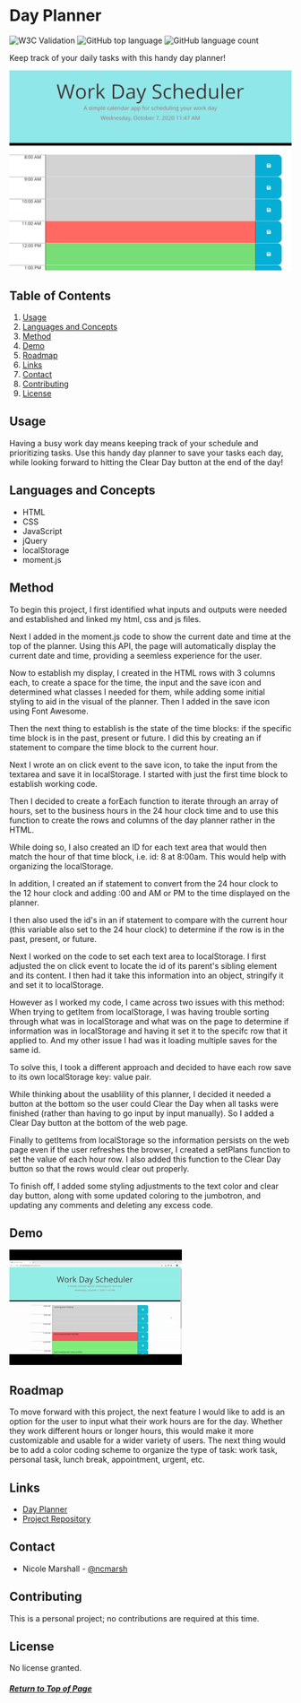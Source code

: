 # Day Planner
![W3C Validation](https://img.shields.io/w3c-validation/html?targetUrl=https%3A%2F%2Fncmarsh.github.io%2F5_dayplanner%2F)
![GitHub top language](https://img.shields.io/github/languages/top/ncmarsh/5_dayplanner)
![GitHub language count](https://img.shields.io/github/languages/count/ncmarsh/5_dayplanner)

Keep track of your daily tasks with this handy day planner!

![Screenshot](assets/screenshot.png)

## Table of Contents

1. [Usage](#Usage)
1. [Languages and Concepts](#Languages-and-Concepts)
1. [Method](#Method)
1. [Demo](#Demo)
1. [Roadmap](#Roadmap)
1. [Links](#Links)
1. [Contact](#Contact)
1. [Contributing](#Contributing)
1. [License](#License)

## Usage

Having a busy work day means keeping track of your schedule and prioritizing tasks. Use this handy day planner to save your tasks each day, while looking forward to hitting the Clear Day button at the end of the day!

## Languages and Concepts
- HTML
- CSS
- JavaScript
- jQuery
- localStorage
- moment.js

## Method

To begin this project, I first identified what inputs and outputs were needed and established and linked my html, css and js files.

Next I added in the moment.js code to show the current date and time at the top of the planner. Using this API, the page will automatically display the current date and time, providing a seemless experience for the user. 

Now to establish my display, I created in the HTML rows with 3 columns each, to create a space for the time, the input and the save icon and determined what classes I needed for them, while adding some initial styling to aid in the visual of the planner. Then I added in the save icon using Font Awesome.

Then the next thing to establish is the state of the time blocks: if the specific time block is in the past, present or future. I did this by creating an if statement to compare the time block to the current hour.

Next I wrote an on click event to the save icon, to take the input from the textarea and save it in localStorage. I started with just the first time block to establish working code.

Then I decided to create a forEach function to iterate through an array of hours, set to the business hours in the 24 hour clock time and to use this function to create the rows and columns of the day planner rather in the HTML. 

While doing so, I also created an ID for each text area that would then match the hour of that time block, i.e. id: 8 at 8:00am. This would help with organizing the localStorage.

In addition, I created an if statement to convert from the 24 hour clock to the 12 hour clock and adding :00 and AM or PM to the time displayed on the planner.

I then also used the id's in an if statement to compare with the current hour (this variable also set to the 24 hour clock) to determine if the row is in the past, present, or future.

Next I worked on the code to set each text area to localStorage. I first adjusted the on click event to locate the id of its parent's sibling element and its content. I then had it take this information into an object, stringify it and set it to localStorage.

However as I worked my code, I came across two issues with this method: When trying to getItem from localStorage, I was having trouble sorting through what was in localStorage and what was on the page to determine if information was in localStorage and having it set it to the specifc row that it applied to. And my other issue I had was it loading multiple saves for the same id.

To solve this, I took a different approach and decided to have each row save to its own localStorage key: value pair.

While thinking about the usablility of this planner, I decided it needed a button at the bottom so the user could Clear the Day when all tasks were finished (rather than having to go input by input manually). So I added a Clear Day button at the bottom of the web page.

Finally to getItems from localStorage so the information persists on the web page even if the user refreshes the browser, I created a setPlans function to set the value of each hour row. I also added this function to the Clear Day button so that the rows would clear out properly.

To finish off, I added some styling adjustments to the text color and clear day button, along with some updated coloring to the jumbotron, and updating any comments and deleting any excess code.

## Demo

![Demo](assets/planner_demo.gif)

## Roadmap

To move forward with this project, the next feature I would like to add is an option for the user to input what their work hours are for the day. Whether they work different hours or longer hours, this would make it more customizable and usable for a wider variety of users. The next thing would be to add a color coding scheme to organize the type of task: work task, personal task, lunch break, appointment, urgent, etc.

## Links

- [Day Planner](https://ncmarsh.github.io/5_dayplanner/)
- [Project Repository](https://github.com/ncmarsh/5_dayplanner)

## Contact

- Nicole Marshall - [@ncmarsh](https://github.com/ncmarsh)

## Contributing

This is a personal project; no contributions are required at this time.

## License

No license granted.

##### [Return to Top of Page](#Day-Planner)